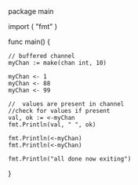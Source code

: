 package main

import (
	"fmt"
)

func main() {

	// buffered channel
	myChan := make(chan int, 10)

	myChan <- 1
	myChan <- 88
	myChan <- 99

	//	values are present in channel
	//check for values if present
	val, ok := <-myChan
	fmt.Println(val, " ", ok)
	
	fmt.Println(<-myChan)
	fmt.Println(<-myChan)

	fmt.Println("all done now exiting")
}
